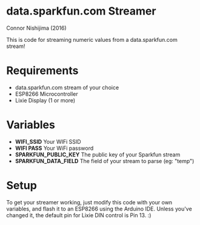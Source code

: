 # data.sparkfun.com Streamer
Connor Nishijima (2016)

This is code for streaming numeric values from a data.sparkfun.com stream!

# Requirements

- data.sparkfun.com stream of your choice
- ESP8266 Microcontroller
- Lixie Display (1 or more)

# Variables

- **WIFI_SSID** Your WIFi SSID
- **WIFI PASS** Your WiFi password
- **SPARKFUN_PUBLIC_KEY** The public key of your Sparkfun stream
- **SPARKFUN_DATA_FIELD** The field of your stream to parse (eg: "temp")

# Setup

To get your streamer working, just modify this code with your own variables, and flash it to an ESP8266 using the Arduino IDE. Unless you've changed it, the default pin for Lixie DIN control is Pin 13. :)

